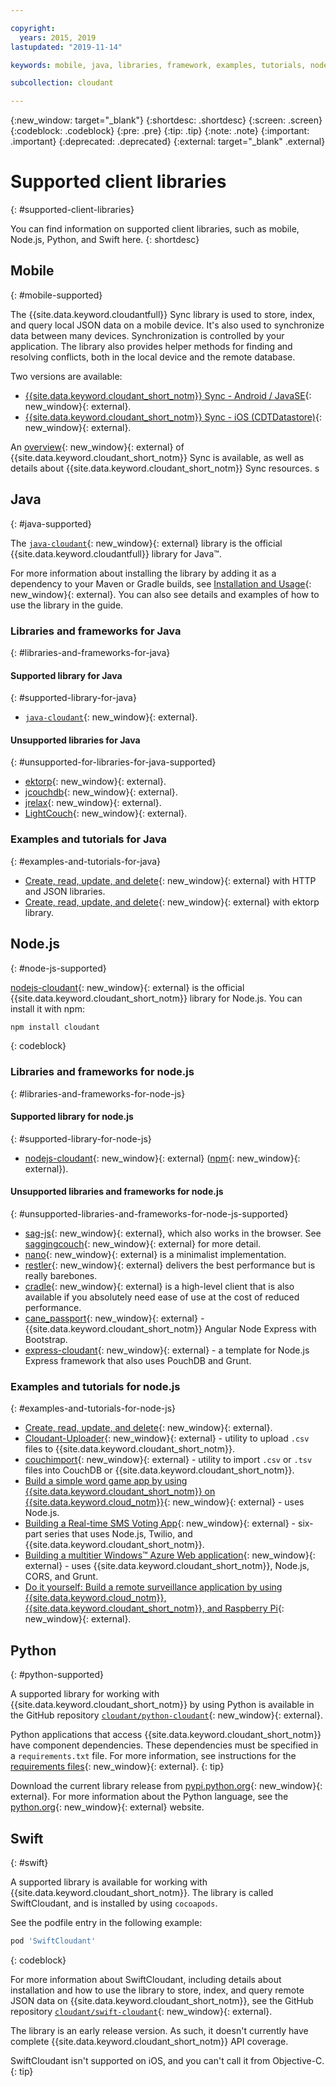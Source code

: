 ```yaml
---

copyright:
  years: 2015, 2019
lastupdated: "2019-11-14"

keywords: mobile, java, libraries, framework, examples, tutorials, node.js, python, swift

subcollection: cloudant

---
```


{:new_window: target="_blank"}
{:shortdesc: .shortdesc}
{:screen: .screen}
{:codeblock: .codeblock}
{:pre: .pre}
{:tip: .tip}
{:note: .note}
{:important: .important}
{:deprecated: .deprecated}
{:external: target="_blank" .external}

<!-- Acrolinx: 2017-05-10 -->

# Supported client libraries
{: #supported-client-libraries}

You can find information on supported client libraries, such as mobile, Node.js, Python, and Swift here. 
{: shortdesc}

## Mobile
{: #mobile-supported}

The {{site.data.keyword.cloudantfull}} Sync library is used to store,
index,
and query local JSON data on a mobile device.
It's also used to synchronize data between many devices.
Synchronization is controlled by your application.
The library also provides helper methods for finding and resolving conflicts,
both in the local device and the remote database.

Two versions are available:

- [{{site.data.keyword.cloudant_short_notm}} Sync - Android / JavaSE](https://github.com/cloudant/sync-android){: new_window}{: external}.
- [{{site.data.keyword.cloudant_short_notm}} Sync - iOS (CDTDatastore)](https://github.com/cloudant/CDTDatastore){: new_window}{: external}.

An [overview](https://www.ibm.com/cloud/learn/offline-first){: new_window}{: external} of {{site.data.keyword.cloudant_short_notm}} Sync is available, as well as details about {{site.data.keyword.cloudant_short_notm}} Sync resources.
s
## Java
{: #java-supported}

The [`java-cloudant`](https://github.com/cloudant/java-cloudant){: new_window}{: external} library is the official {{site.data.keyword.cloudantfull}} library for Java&trade;.

For more information about installing the library by adding it as a dependency to your Maven or Gradle builds, see 
[Installation and Usage](https://github.com/cloudant/java-cloudant#installation-and-usage){: new_window}{: external}. You can also see details and examples of how to use the library in the guide.  

### Libraries and frameworks for Java
{: #libraries-and-frameworks-for-java}

#### Supported library for Java
{: #supported-library-for-java}

- [`java-cloudant`](https://github.com/cloudant/java-cloudant){: new_window}{: external}.

#### Unsupported libraries for Java
{: #unsupported-for-libraries-for-java-supported}

- [ektorp](https://helun.github.io/Ektorp/reference_documentation.html){: new_window}{: external}.
- [jcouchdb](http://code.google.com/p/jcouchdb/){: new_window}{: external}.
- [jrelax](https://github.com/isterin/jrelax){: new_window}{: external}.
- [LightCouch](http://www.lightcouch.org/){: new_window}{: external}.

### Examples and tutorials for Java
{: #examples-and-tutorials-for-java}

- [Create, read, update, and delete](https://github.com/cloudant/haengematte/tree/master/java){: new_window}{: external} with HTTP and JSON libraries.
- [Create, read, update, and delete](https://github.com/cloudant/haengematte/tree/master/java/CrudWithEktorp){: new_window}{: external} with ektorp library.

## Node.js
{: #node-js-supported}

[nodejs-cloudant](https://github.com/cloudant/nodejs-cloudant){: new_window}{: external}
is the official {{site.data.keyword.cloudant_short_notm}} library for Node.js.
You can install it with npm:

```sh
npm install cloudant
```
{: codeblock}

### Libraries and frameworks for node.js
{: #libraries-and-frameworks-for-node-js}

#### Supported library for node.js
{: #supported-library-for-node-js}

- [nodejs-cloudant](https://github.com/cloudant/nodejs-cloudant){: new_window}{: external} ([npm](https://www.npmjs.com/package/@cloudant/cloudant){: new_window}{: external}).

#### Unsupported libraries and frameworks for node.js
{: #unsupported-libraries-and-frameworks-for-node-js-supported}

- [sag-js](https://github.com/sbisbee/sag-js){: new_window}{: external}, which also works in the browser.
  See [saggingcouch](https://github.com/sbisbee/saggingcouch.com){: new_window}{: external} for more detail.
- [nano](https://github.com/dscape/nano){: new_window}{: external} is a minimalist implementation.
- [restler](https://github.com/danwrong/restler){: new_window}{: external} delivers the best performance but is really barebones.
- [cradle](https://github.com/flatiron/cradle){: new_window}{: external} is a high-level client that is also available if you absolutely need ease of use at the cost of reduced performance.
- [cane_passport](https://github.com/ddemichele/cane_passport){: new_window}{: external} - {{site.data.keyword.cloudant_short_notm}} Angular Node Express with Bootstrap.
- [express-cloudant](https://github.com/cloudant-labs/express-cloudant){: new_window}{: external} - a template for Node.js Express framework that also uses PouchDB and Grunt.

### Examples and tutorials for node.js
{: #examples-and-tutorials-for-node-js}

- [Create, read, update, and delete](https://github.com/cloudant/haengematte/tree/master/nodejs){: new_window}{: external}.
- [Cloudant-Uploader](https://github.com/garbados/Cloudant-Uploader){: new_window}{: external} - utility to upload `.csv` files to {{site.data.keyword.cloudant_short_notm}}.
- [couchimport](https://github.com/glynnbird/couchimport){: new_window}{: external} - utility to import `.csv` or `.tsv` files into CouchDB or {{site.data.keyword.cloudant_short_notm}}.
- [Build a simple word game app by using {{site.data.keyword.cloudant_short_notm}} on {{site.data.keyword.cloud_notm}}](http://www.ibm.com/developerworks/cloud/library/cl-guesstheword-app/index.html?ca=drs-){: new_window}{: external} - uses Node.js.
- [Building a Real-time SMS Voting App](https://www.twilio.com/blog/2012/09/building-a-real-time-sms-voting-app-part-1-node-js-couchdb.html){: new_window}{: external} - six-part series that uses Node.js, Twilio, and {{site.data.keyword.cloudant_short_notm}}.
- [Building a multitier Windows&trade; Azure Web application](https://www.ampower.me/article/CouchDB/Tutorial-Building-a-Multi-Tier-Windows-Azure-Web-application-use-Cloudants-Couchdb-as-a-Service-node-94-409665?eqs=Z2NWNlltTmlUWStWcHdEWENWc3UxdmowREpiMjlGUVpKajJOZGJpSlVkemlPS2oxa0YxZE5BPT0=){: new_window}{: external} - uses {{site.data.keyword.cloudant_short_notm}}, Node.js, CORS, and Grunt.
- [Do it yourself: Build a remote surveillance application by using {{site.data.keyword.cloud_notm}}, {{site.data.keyword.cloudant_short_notm}}, and Raspberry Pi](http://www.ibm.com/developerworks/library/ba-remoteservpi-app/index.html){: new_window}{: external}.

## Python
{: #python-supported}

A supported library for working with {{site.data.keyword.cloudant_short_notm}} by using Python is
available in the GitHub repository [`cloudant/python-cloudant`](https://github.com/cloudant/python-cloudant){: new_window}{: external}.

Python applications that access {{site.data.keyword.cloudant_short_notm}} have component dependencies. These dependencies must be specified in a `requirements.txt` file. For more information, see instructions for the [requirements files](https://pip.readthedocs.io/en/1.1/requirements.html){: new_window}{: external}.
{: tip}

Download the current library release from [pypi.python.org](https://pypi.python.org/pypi/cloudant/){: new_window}{: external}.
For more information about the Python language, see the [python.org](https://www.python.org/about/){: new_window}{: external} website. 

## Swift
{: #swift}

A supported library is available for working with {{site.data.keyword.cloudant_short_notm}}.
The library is called SwiftCloudant,
and is installed by using `cocoapods`.

See the podfile entry in the following example:

```sh
pod 'SwiftCloudant'
```
{: codeblock}

For more information about SwiftCloudant,
including details about installation and how to use the library to store,
index,
and query remote JSON data on {{site.data.keyword.cloudant_short_notm}},
see the GitHub repository [`cloudant/swift-cloudant`](https://github.com/cloudant/swift-cloudant){: new_window}{: external}.

The library is an early release version. As such, it doesn't currently have complete {{site.data.keyword.cloudant_short_notm}} API coverage. 

SwiftCloudant isn't supported on iOS, and you can't call it from Objective-C.
{: tip}
